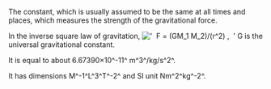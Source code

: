 The constant, which is usually assumed to be the same at all times and
places, which measures the strength of the gravitational force.

In the inverse square law of gravitation,
!['  F = (GM\_1 M\_2)/(r\^2) ,  '](../dictionary/equation_images/4425.1..png)
G is the universal gravitational constant.

It is equal to about 6.67390×10^-11^ m^3^/kg/s^2^.

It has dimensions M^-1^L^3^T^-2^ and SI unit Nm^2^kg^-2^.
